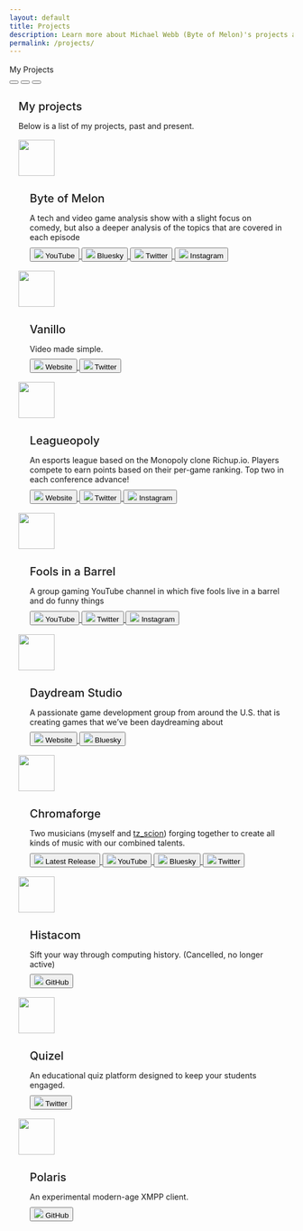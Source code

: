 ```yaml
---
layout: default
title: Projects
description: Learn more about Michael Webb (Byte of Melon)'s projects and where you can find them online.
permalink: /projects/
---
```


<div class="flex flex-row justify-center items-center" style="margin-top: 1rem; margin-bottom: 1rem; width: 100%;">
    <div class="window glass active" style="--window-background-color: #96B844; width: 100%;">
        <div class="title-bar">
            <div class="title-bar-text">My Projects</div>
            <div class="title-bar-controls">
                <button aria-label="Minimize"></button>
                <button aria-label="Maximize"></button>
                <button aria-label="Close" onclick="window.location.href = '/';"></button>
            </div>
        </div>
        <div class="window-body">
            <div class="flex flex-row items-center" style="margin: 1rem;">
                <div class="items-center">
                    <h4 style="font-size: 1.25rem; font-weight: 500; margin-bottom: 0.5rem;">My  projects</h4>
                    <p>
                        Below is a list of my projects, past and present.
                    </p>
                    <div class="flex flex-row items-center" style="margin-top: 1rem;">
                        <div class="window glass active" style="max-width: calc(64px + 13px); --window-background-color: #91AF7E;">
                            <div class="title-bar">
                            </div>
                            <div class="window-body" style="height: 64px;">
                                <img src="/img/projects/bom.png" style="width: 64px; height: 64px;" />
                            </div>
                        </div>
                        <div class="justify-center items-center" style="margin-left: 1.25rem;">
                            <h4 style="font-size: 1.25rem; font-weight: 500; margin-bottom: 0.25rem;">Byte of Melon</h4>
                            <p style="margin-bottom: 0.6rem;">A tech and video game analysis show with a slight focus on comedy, but also a deeper analysis of the topics that are covered in each episode</p>
                            <div class="flex flex-row sm-flex-column">
                                <a href="https://youtube.com/@byteofmelon">
                                    <button>
                                        <img src="/img/icon/youtube.png" class="icon" /> YouTube
                                    </button>
                                </a>
                                <a class="button-margin" href="https://bsky.app/profile/byteofmelon.com">
                                    <button>
                                        <img src="/img/icon/bluesky.ico" class="icon" /> Bluesky
                                    </button>
                                </a>
                                <a class="button-margin" href="https://twitter.com/byteofmelon">
                                    <button>
                                        <img src="/img/icon/twitter.png" class="icon" /> Twitter
                                    </button>
                                </a>
                                <a class="button-margin" href="https://instagram.com/byteofmelon">
                                    <button>
                                        <img src="/img/icon/instagram.png" class="icon" /> Instagram
                                    </button>
                                </a>
                            </div>    
                        </div>
                    </div>
                    <div class="flex flex-row items-center" style="margin-top: 1rem;">
                        <div class="window glass active" style="max-width: calc(64px + 13px); --window-background-color: #eb9e5b;">
                            <div class="title-bar">
                            </div>
                            <div class="window-body" style="height: 64px;">
                                <img src="/img/projects/vanillo.png" style="width: 64px; height: 64px;" />
                            </div>
                        </div>
                        <div class="justify-center items-center" style="margin-left: 1.25rem;">
                            <h4 style="font-size: 1.25rem; font-weight: 500; margin-bottom: 0.25rem;">Vanillo</h4>
                            <p style="margin-bottom: 0.6rem;">Video made simple.</p>
                            <div class="flex flex-row sm-flex-column">
                                <a href="https://vanillo.tv">
                                    <button>
                                        <img src="/img/icon/website.ico" class="icon" /> Website
                                    </button>
                                </a>
                                <a class="button-margin" href="https://twitter.com/vanillopr">
                                    <button>
                                        <img src="/img/icon/twitter.png" class="icon" /> Twitter
                                    </button>
                                </a>
                            </div>    
                        </div>
                    </div>
                    <div class="flex flex-row items-center" style="margin-top: 1rem;">
                        <div class="window glass active" style="max-width: calc(64px + 13px); --window-background-color: #5BBE18;">
                            <div class="title-bar">
                            </div>
                            <div class="window-body" style="height: 64px;">
                                <img src="/img/projects/leagueopoly.png" style="width: 64px; height: 64px;" />
                            </div>
                        </div>
                        <div class="justify-center items-center" style="margin-left: 1.25rem;">
                            <h4 style="font-size: 1.25rem; font-weight: 500; margin-bottom: 0.25rem;">Leagueopoly</h4>
                            <p style="margin-bottom: 0.6rem;">An esports league based on the Monopoly clone Richup.io. Players compete to earn points based on their per-game ranking. Top two in each conference advance!</p>
                            <div class="flex flex-row sm-flex-column">
                                <a href="https://leagueopoly.com">
                                    <button>
                                        <img src="/img/icon/website.ico" class="icon" /> Website
                                    </button>
                                </a>
                                <a class="button-margin" href="https://twitter.com/leagueopoly">
                                    <button>
                                        <img src="/img/icon/twitter.png" class="icon" /> Twitter
                                    </button>
                                </a>
                                <a class="button-margin" href="https://instagram.com/leagueopoly">
                                    <button>
                                        <img src="/img/icon/instagram.png" class="icon" /> Instagram
                                    </button>
                                </a>
                            </div>    
                        </div>
                    </div>
                    <div class="flex flex-row items-center" style="margin-top: 1rem;">
                        <div class="window glass active" style="max-width: calc(64px + 13px); --window-background-color: #543530;">
                            <div class="title-bar">
                            </div>
                            <div class="window-body" style="height: 64px;">
                                <img src="/img/projects/fiab.jpg" style="width: 64px; height: 64px;" />
                            </div>
                        </div>
                        <div class="justify-center items-center" style="margin-left: 1.25rem;">
                            <h4 style="font-size: 1.25rem; font-weight: 500; margin-bottom: 0.25rem;">Fools in a Barrel</h4>
                            <p style="margin-bottom: 0.6rem;">A group gaming YouTube channel in which five fools live in a barrel and do funny things</p>
                            <div class="flex flex-row sm-flex-column">
                                <a href="https://youtube.com/@foolsinabarrel">
                                    <button>
                                        <img src="/img/icon/youtube.png" class="icon" /> YouTube
                                    </button>
                                </a>
                                <a class="button-margin" href="https://twitter.com/foolsinabarrel">
                                    <button>
                                        <img src="/img/icon/twitter.png" class="icon" /> Twitter
                                    </button>
                                </a>
                                <a class="button-margin" href="https://instagram.com/foolsinabarrel">
                                    <button>
                                        <img src="/img/icon/instagram.png" class="icon" /> Instagram
                                    </button>
                                </a>
                            </div>
                        </div>
                    </div>
                    <div class="flex flex-row items-center" style="margin-top: 1rem;">
                        <div class="window glass active" style="max-width: calc(64px + 13px); --window-background-color: #ffc304;">
                            <div class="title-bar">
                            </div>
                            <div class="window-body" style="height: 64px;">
                                <img src="/img/projects/daydream.png" style="width: 64px; height: 64px;" />
                            </div>
                        </div>
                        <div class="justify-center items-center" style="margin-left: 1.25rem;">
                            <h4 style="font-size: 1.25rem; font-weight: 500; margin-bottom: 0.25rem;">Daydream Studio</h4>
                            <p style="margin-bottom: 0.6rem;">A passionate game development group from around the U.S. that is creating games that we’ve been daydreaming about</p>
                            <div class="flex flex-row sm-flex-column">
                                <a href="https://daydreamstudio.cc">
                                    <button>
                                        <img src="/img/icon/website.ico" class="icon" /> Website
                                    </button>
                                </a>
                                <a class="button-margin" href="https://bsky.app/profile/daydreamstudio.cc">
                                    <button>
                                        <img src="/img/icon/bluesky.ico" class="icon" /> Bluesky
                                    </button>
                                </a>
                            </div>    
                        </div>
                    </div>
                    <div class="flex flex-row items-center" style="margin-top: 1rem;">
                        <div class="window glass active" style="max-width: calc(64px + 13px); --window-background-color: #413269;">
                            <div class="title-bar">
                            </div>
                            <div class="window-body" style="height: 64px;">
                                <img src="/img/projects/chromaforge.png" style="width: 64px; height: 64px;" />
                            </div>
                        </div>
                        <div class="justify-center items-center" style="margin-left: 1.25rem;">
                            <h4 style="font-size: 1.25rem; font-weight: 500; margin-bottom: 0.25rem;">Chromaforge</h4>
                            <p style="margin-bottom: 0.6rem;">Two musicians (myself and <a href="https://youtube.com/@tz_scion">tz_scion</a>) forging together to create all kinds of music with our combined talents.</p>
                            <div class="flex flex-row sm-flex-column">
                                <a href="https://distrokid.com/hyperfollow/chromaforge/uncanny-valley">
                                    <button>
                                        <img src="/img/icon/music.ico" class="icon" /> Latest Release
                                    </button>
                                </a>
                                <a class="button-margin" href="https://youtube.com/@chromaforgeband">
                                    <button>
                                        <img src="/img/icon/youtube.png" class="icon" /> YouTube
                                    </button>
                                </a>
                                <a class="button-margin" href="https://bsky.app/profile/chromaforge.bsky.social">
                                    <button>
                                        <img src="/img/icon/bluesky.ico" class="icon" /> Bluesky
                                    </button>
                                </a>
                                <a class="button-margin" href="https://twitter.com/chromaforgeband">
                                    <button>
                                        <img src="/img/icon/twitter.png" class="icon" /> Twitter
                                    </button>
                                </a>
                            </div>    
                        </div>
                    </div>
                    <div class="flex flex-row items-center" style="margin-top: 1rem;">
                        <div class="window glass active" style="max-width: calc(64px + 13px); --window-background-color: #808080;">
                            <div class="title-bar">
                            </div>
                            <div class="window-body" style="height: 64px;">
                                <img src="/img/projects/histacom.png" style="width: 64px; height: 64px;" />
                            </div>
                        </div>
                        <div class="justify-center items-center" style="margin-left: 1.25rem;">
                            <h4 style="font-size: 1.25rem; font-weight: 500; margin-bottom: 0.25rem;">Histacom</h4>
                            <p style="margin-bottom: 0.6rem;">Sift your way through computing history. (Cancelled, no longer active)</p>
                            <div class="flex flex-row sm-flex-column">
                                <a href="https://github.com/HistacomUnity">
                                    <button>
                                        <img src="/img/icon/github.png" class="icon" /> GitHub
                                    </button>
                                </a>
                            </div>    
                        </div>
                    </div>
                    <div class="flex flex-row items-center" style="margin-top: 1rem;">
                        <div class="window glass active" style="max-width: calc(64px + 13px); --window-background-color: #f0a400;">
                            <div class="title-bar">
                            </div>
                            <div class="window-body" style="height: 64px;">
                                <img src="/img/projects/quizel.jpg" style="width: 64px; height: 64px;" />
                            </div>
                        </div>
                        <div class="justify-center items-center" style="margin-left: 1.25rem;">
                            <h4 style="font-size: 1.25rem; font-weight: 500; margin-bottom: 0.25rem;">Quizel</h4>
                            <p style="margin-bottom: 0.6rem;">An educational quiz platform designed to keep your students engaged.</p>
                            <div class="flex flex-row">
                                <a href="https://twitter.com/QuizelEDU">
                                    <button>
                                        <img src="/img/icon/twitter.png" class="icon" /> Twitter
                                    </button>
                                </a>
                            </div>    
                        </div>
                    </div>
                    <div class="flex flex-row items-center" style="margin-top: 1rem;">
                        <div class="window glass active" style="max-width: calc(64px + 13px); --window-background-color: #044577;">
                            <div class="title-bar">
                            </div>
                            <div class="window-body" style="height: 64px;">
                                <img src="/img/projects/polaris.png" style="width: 64px; height: 64px;" />
                            </div>
                        </div>
                        <div class="justify-center items-center" style="margin-left: 1.25rem;">
                            <h4 style="font-size: 1.25rem; font-weight: 500; margin-bottom: 0.25rem;">Polaris</h4>
                            <p style="margin-bottom: 0.6rem;">An experimental modern-age XMPP client.</p>
                            <div class="flex flex-row sm-flex-column">
                                <a href="https://github.com/TheRandomMelon/polaris">
                                    <button>
                                        <img src="/img/icon/github.png" class="icon" /> GitHub
                                    </button>
                                </a>
                            </div>     
                        </div>
                    </div>
                </div>
            </div>
        </div>
    </div>
</div>